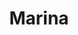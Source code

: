 ---
title: Marina
artigo: a
picture: /images/m/Marina2.jpg
background: /images/fundos/escama.jpg
style: style1
description: Como o próprio nome já...
full-description: Como o próprio nome já sugere, Marina está relacionado com o mar ou ao ambiente marinho. Por isso, este nome geralmente era utilizado pelas pessoas que gostavam ou moravam no litoral! Marina, desta forma, carrega consigo as qualidades de extensão e beleza inerentes ao mar. Quem mais aí gosta muito do mar? Então, fica a dica de um nome para colocar na sua filha!
---